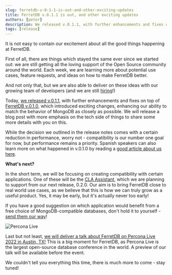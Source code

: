 ```yaml
---
slug: ferretdb-v-0-1-1-is-out-and-other-exciting-updates
title: FerretDB v.0.1.1 is out, and other exciting updates
authors: [peter]
description: We released v.0.1.1, with further enhancements and fixes on top of FerretDB v.0.1.0, which introduced exciting changes, enhancing our ability to match the behavior of MongoDB as closely as possible.
tags: [release]
---
```


It is not easy to contain our excitement about all the good things happening at FerretDB.

<!--truncate-->

First of all, there are things which stayed the same ever since we started out: we are still getting all the loving support of the Open Source community around the world.
Each week, we are learning more about potential use cases, feature requests, and ideas on how to make FerretDB better.

And not only that, but we are also able to deliver on these ideas with our growing team of developers (and we are still [hiring](http://www.ferretdb.io/careers)!)

Today, [we released v.0.1.1](https://github.com/FerretDB/FerretDB/releases/tag/v0.1.1), with further enhancements and fixes on top of [FerretDB v.0.1.0](https://github.com/FerretDB/FerretDB/releases/tag/v0.1.0), which introduced exciting changes, enhancing our ability to match the behavior of MongoDB as closely as possible.
We will release a blog post with more emphasis on the tech side of things to share some more details with you on this.

While the decision we outlined in the release notes comes with a certain reduction in performance, worry not - compatibility is our number one goal for now, but performance remains a priority.
Spanish speakers can also learn more on what happened in v.0.1.0 by reading a [good article about us here](https://www.linuxadictos.com/mangodb-se-moderniza-y-ahora-cambia-a-ser-ferretdb.html).

**What's next?**

In the short term, we will be focusing on creating compatibility with certain applications.
One of these will be the [CLA Assistant](https://cla-assistant.io/ "CLA Assistant"), which we are planning to support from our next release, 0.2.0.
Our aim is to bring FerretDB close to real world use cases, as we believe that this is how we can truly grow as a useful product.
Yes, it may be early, but it's actually never too early!

If you have a good suggestion on which application would benefit from a free choice of MongoDB-compatible databases, don't hold it to yourself - [send them our way](https://www.ferretdb.io/contact/)!

![Percona Live](../static/img/blog/perconalive.png)

Last but not least, [we will deliver a talk about FerretDB on Percona Live 2022 in Austin, TX!](https://sched.co/10Qf5) This is a big moment for FerretDB, as Percona Live is the largest open-source database conference in the world.
A preview of our talk will be available before the event.

We couldn't tell you everything this time, there is much more to come - stay tuned!

